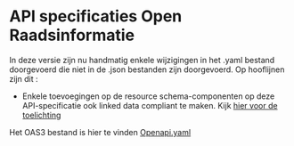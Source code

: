 # API specificaties Open Raadsinformatie

In deze versie zijn nu handmatig enkele wijzigingen in het .yaml bestand doorgevoerd die niet in de .json bestanden zijn doorgevoerd.
Op hooflijnen zijn dit :
* Enkele toevoegingen op de resource schema-componenten op deze API-specificatie ook linked data compliant te maken.
Kijk [hier voor de toelichting](../docs/json_to_ld.md)

Het OAS3 bestand is hier te vinden [Openapi.yaml](../openapi.yaml)

